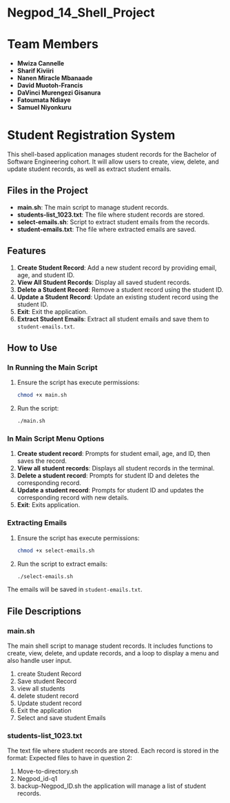 # Negpod_14_Shell_Project

# Team Members 
- **Mwiza Cannelle**
- **Sharif Kiviiri**
- **Nanen Miracle Mbanaade**
- **David Muotoh-Francis**
- **DaVinci Murengezi Gisanura**
- **Fatoumata Ndiaye**
- **Samuel Niyonkuru**

# Student Registration System

This shell-based application manages student records for the Bachelor of Software Engineering cohort. It will allow users to create, view, delete, and update student records, as well as extract student emails. 

## Files in the Project

- **main.sh**: The main script to manage student records.
- **students-list_1023.txt**: The file where student records are stored.
- **select-emails.sh**: Script to extract student emails from the records.
- **student-emails.txt**: The file where extracted emails are saved.

## Features

1. **Create Student Record**: Add a new student record by providing email, age, and student ID.
2. **View All Student Records**: Display all saved student records.
3. **Delete a Student Record**: Remove a student record using the student ID.
4. **Update a Student Record**: Update an existing student record using the student ID.
5. **Exit**: Exit the application.
6. **Extract Student Emails**: Extract all student emails and save them to `student-emails.txt`.

## How to Use

### In Running the Main Script

1. Ensure the script has execute permissions:
    ```sh
    chmod +x main.sh
    ```
2. Run the script:
    ```sh
    ./main.sh
    ```

### In Main Script Menu Options

1. **Create student record**: Prompts for student email, age, and ID, then saves the record.
2. **View all student records**: Displays all student records in the terminal.
3. **Delete a student record**: Prompts for student ID and deletes the corresponding record.
4. **Update a student record**: Prompts for student ID and updates the corresponding record with new details.
5. **Exit**: Exits application.

### Extracting Emails

1. Ensure the script has execute permissions:
    ```sh
    chmod +x select-emails.sh
    ```
2. Run the script to extract emails:
    ```sh
    ./select-emails.sh
    ```

The emails will be saved in `student-emails.txt`.

## File Descriptions
### main.sh

The main shell script to manage student records. It includes functions to create, view, delete, and update records, and a loop to display a menu and also handle user input.
1. create Student Record
2. Save student Record
3. view all students
4. delete student record
5. Update student record
6. Exit the application
7. Select and save student Emails
### students-list_1023.txt

The text file where student records are stored. Each record is stored in the format:
Expected files to have in question 2:
1. Move-to-directory.sh
2. Negpod_id-q1
3. backup-Negpod_ID.sh
the application will manage a list of student records.
